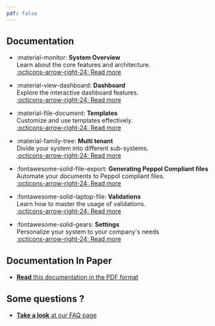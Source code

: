 ```yaml
---
pdf: false
---
```


## Documentation

<div class="grid cards" markdown>

- :material-monitor: **System Overview**  
  Learn about the core features and architecture.  
  [:octicons-arrow-right-24: Read more](System%20Overview/index.md)

<!-- - :material-account: **User Management**  
  How to add, remove, and manage users.  
  [:octicons-arrow-right-24: Read more](System%20Overview%20and%20User%20Management.md) -->

- :material-view-dashboard: **Dashboard**  
  Explore the interactive dashboard features.  
  [:octicons-arrow-right-24: Read more](System%20Overview/Dashboard.md)

- :material-file-document: **Templates**  
  Customize and use templates effectively.  
  [:octicons-arrow-right-24: Read more](System%20Overview/Template.md)

- :material-family-tree: **Multi tenant**  
  Divide your system into different sub-systems.  
  [:octicons-arrow-right-24: Read more](Multi%20tenant%20system/index.md)

- :fontawesome-solid-file-export: **Generating Peppol Compliant files**  
  Automate your documents to Peppol compliant files.  
  [:octicons-arrow-right-24: Read more](Peppol/Introduction.md)

- :fontawesome-solid-laptop-file: **Validations**  
  Learn how to master the usage of validations.  
  [:octicons-arrow-right-24: Read more](System%20Overview/Validations.md)

- :fontawesome-solid-gears: **Settings**  
  Personalize your system to your company's needs  
  [:octicons-arrow-right-24: Read more](System%20Overview/Settings.md)

</div>


## Documentation In Paper

- [__Read__ this documentation in the PDF format](./documentation.pdf)

## Some questions ?

- [__Take a look__ at our FAQ page](FAQ.md)